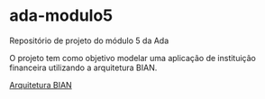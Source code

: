 # ada-modulo5
Repositório de projeto do módulo 5 da Ada

O projeto tem como objetivo modelar uma aplicação de instituição financeira utilizando a arquitetura BIAN.

[Arquitetura BIAN](https://bian.org/servicelandscape-11-0-0/views.html)